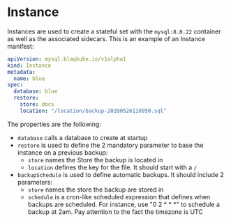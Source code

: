 # Instance

Instances are used to create a stateful set with the `mysql:8.0.22` container
as well as the associated sidecars. This is an example of an Instance manifest:

```yaml
apiVersion: mysql.blaqkube.io/v1alpha1
kind: Instance
metadata:
  name: blue
spec:
  database: blue
  restore:
    store: docs
    location: "/location/backup-20200526110950.sql"
```

The properties are the following:

- `database` calls a database to create at startup
- `restore` is used to define the 2 mandatory parameter to base the instance
  on a previous backup:
  - `store` names the Store the backup is located in
  - `location` defines the key for the file. It should start with a `/`
- `backupSchedule` is used to define automatic backups. It should include 2
  parameters:
  - `store` names the store the backup are stored in
  - `schedule` is a cron-like scheduled expression that defines when backups
  are scheduled. For instance, use "0 2 * * *" to schedule a backup at 2am. Pay
  attention to the fact the timezone is UTC
